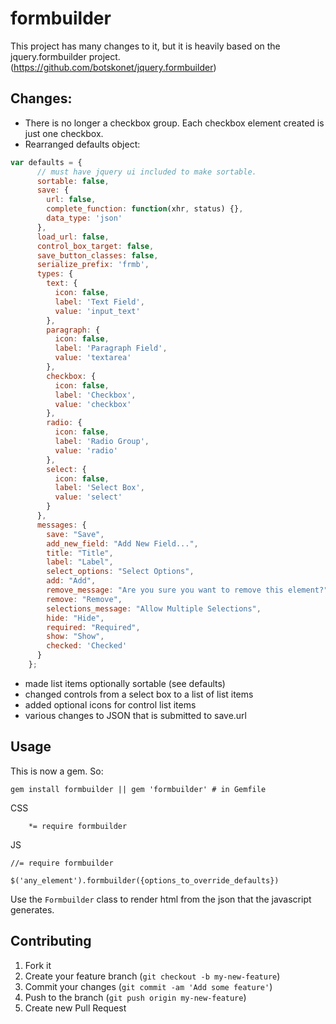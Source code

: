 formbuilder
==================

This project has many changes to it, but it is heavily based on the jquery.formbuilder project. (https://github.com/botskonet/jquery.formbuilder)

Changes:
-------

* There is no longer a checkbox group. Each checkbox element created is just one checkbox.
* Rearranged defaults object:

```javascript
var defaults = {
      // must have jquery ui included to make sortable.
      sortable: false,
      save: {
        url: false,
        complete_function: function(xhr, status) {},
        data_type: 'json'
      },
      load_url: false,
      control_box_target: false,
      save_button_classes: false,
      serialize_prefix: 'frmb',
      types: {
        text: {
          icon: false,
          label: 'Text Field',
          value: 'input_text'
        },
        paragraph: {
          icon: false,
          label: 'Paragraph Field',
          value: 'textarea'
        },
        checkbox: {
          icon: false,
          label: 'Checkbox',
          value: 'checkbox'
        },
        radio: {
          icon: false,
          label: 'Radio Group',
          value: 'radio'
        },
        select: {
          icon: false,
          label: 'Select Box',
          value: 'select'
        }
      },
      messages: {
        save: "Save",
        add_new_field: "Add New Field...",
        title: "Title",
        label: "Label",
        select_options: "Select Options",
        add: "Add",
        remove_message: "Are you sure you want to remove this element?",
        remove: "Remove",
        selections_message: "Allow Multiple Selections",
        hide: "Hide",
        required: "Required",
        show: "Show",
        checked: 'Checked'
      }
    };
```
* made list items optionally sortable (see defaults)
* changed controls from a select box to a list of list items
* added optional icons for control list items
* various changes to JSON that is submitted to save.url


Usage
-----
This is now a gem. So:
```
gem install formbuilder || gem 'formbuilder' # in Gemfile
```

CSS
```
    *= require formbuilder
```

JS
```
//= require formbuilder
```

```
$('any_element').formbuilder({options_to_override_defaults})
```
Use the `Formbuilder` class to render html from the json that the javascript generates.

Contributing
------------
1. Fork it
2. Create your feature branch (`git checkout -b my-new-feature`)
3. Commit your changes (`git commit -am 'Add some feature'`)
4. Push to the branch (`git push origin my-new-feature`)
5. Create new Pull Request
